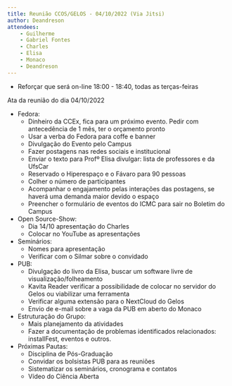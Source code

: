 ```yaml
---
title: Reunião CCOS/GELOS - 04/10/2022 (Via Jitsi)
author: Deandreson
attendees:
    - Guilherme
    - Gabriel Fontes
    - Charles
    - Elisa
    - Monaco
    - Deandreson
---
```


- Reforçar que será on-line 18:00 - 18:40, todas as terças-feiras

Ata da reunião do dia 04/10/2022

- Fedora:
    - Dinheiro da CCEx, fica para um próximo evento. Pedir com antecedência de 1 mês, ter o orçamento pronto
    - Usar a verba do Fedora para coffe e banner
    - Divulgação do Evento pelo Campus
    - Fazer postagens nas redes sociais e institucional
    - Enviar o texto para Profº Elisa divulgar: lista de professores e da UfsCar
    - Reservado o Hiperespaço e o Fávaro para 90 pessoas
    - Colher o número de participantes
    - Acompanhar o engajamento pelas interações das postagens, se haverá uma demanda maior devido o espaço
    - Preencher o formulário de eventos do ICMC para sair no Boletim do Campus
- Open Source-Show:
    - Dia 14/10 apresentação do Charles
    - Colocar no YouTube as apresentações
- Seminários:
    - Nomes para apresentação
    - Verificar com o Silmar sobre o convidado
- PUB:
    - Divulgação do livro da Elisa, buscar um software livre de visualização/folheamento
    - Kavita Reader verificar a possibilidade de colocar no servidor do Gelos ou viabilizar uma ferramenta
    - Verificar alguma extensão para o NextCloud do Gelos
    - Envio de e-mail sobre a vaga da PUB em aberto do Monaco
- Estruturação do Grupo:
    - Mais planejamento da atividades
    - Fazer a documentação de problemas identificados relacionados: installFest, eventos e outros.
- Próximas Pautas:
    - Disciplina de Pós-Graduação
    - Convidar os bolsistas PUB para as reuniões
    - Sistematizar os seminários, cronograma e contatos
    - Vídeo do Ciência Aberta
